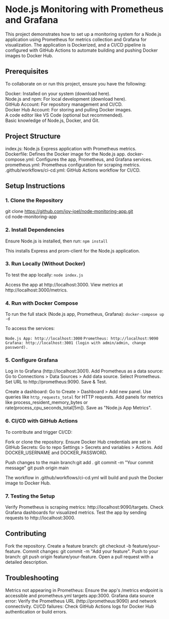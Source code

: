 # Node.js Monitoring with Prometheus and Grafana
This project demonstrates how to set up a monitoring system for a Node.js application using Prometheus for metrics collection and Grafana for visualization. The application is Dockerized, and a CI/CD pipeline is configured with GitHub Actions to automate building and pushing Docker images to Docker Hub.

## Prerequisites
To collaborate on or run this project, ensure you have the following:

Docker: Installed on your system (download here).  
Node.js and npm: For local development (download here).  
GitHub Account: For repository management and CI/CD.  
Docker Hub Account: For storing and pulling Docker images.  
A code editor like VS Code (optional but recommended).  
Basic knowledge of Node.js, Docker, and Git.

## Project Structure

index.js: Node.js Express application with Prometheus metrics.  
Dockerfile: Defines the Docker image for the Node.js app.
docker-compose.yml: Configures the app, Prometheus, and Grafana services.  
prometheus.yml: Prometheus configuration for scraping metrics.  
.github/workflows/ci-cd.yml: GitHub Actions workflow for CI/CD.  

## Setup Instructions
### 1. Clone the Repository
git clone https://github.com/joy-joel/node-monitoring-app.git   
cd node-monitoring-app

### 2. Install Dependencies
Ensure Node.js is installed, then run:
`npm install`

This installs Express and prom-client for the Node.js application.
### 3. Run Locally (Without Docker)
To test the app locally:
`node index.js`


Access the app at http://localhost:3000.
View metrics at http://localhost:3000/metrics.

### 4. Run with Docker Compose
To run the full stack (Node.js app, Prometheus, Grafana):
`docker-compose up -d`

To access the services:

```Node.js App: http://localhost:3000```
```Prometheus: http://localhost:9090```
```Grafana: http://localhost:3001 (login with admin/admin, change password).```

### 5. Configure Grafana

Log in to Grafana (http://localhost:3001).
Add Prometheus as a data source:
Go to Connections > Data Sources > Add data source.
Select Prometheus.
Set URL to http://prometheus:9090.
Save & Test.


Create a dashboard:
Go to Create > Dashboard > Add new panel.
Use queries like `http_requests_total` for HTTP requests.
Add panels for metrics like process_resident_memory_bytes or rate(process_cpu_seconds_total[5m]).
Save as "Node.js App Metrics".



### 6. CI/CD with GitHub Actions
To contribute and trigger CI/CD:

Fork or clone the repository.
Ensure Docker Hub credentials are set in GitHub Secrets:
Go to repo Settings > Secrets and variables > Actions.
Add DOCKER_USERNAME and DOCKER_PASSWORD.


Push changes to the main branch:git add .
git commit -m "Your commit message"
git push origin main

The workflow in .github/workflows/ci-cd.yml will build and push the Docker image to Docker Hub.

### 7. Testing the Setup

Verify Prometheus is scraping metrics: http://localhost:9090/targets.
Check Grafana dashboards for visualized metrics.
Test the app by sending requests to http://localhost:3000.

## Contributing

Fork the repository.
Create a feature branch: git checkout -b feature/your-feature.
Commit changes: git commit -m "Add your feature".
Push to your branch: git push origin feature/your-feature.
Open a pull request with a detailed description.

## Troubleshooting

Metrics not appearing in Prometheus: Ensure the app's /metrics endpoint is accessible and prometheus.yml targets app:3000.
Grafana data source error: Verify the Prometheus URL (http://prometheus:9090) and network connectivity.
CI/CD failures: Check GitHub Actions logs for Docker Hub authentication or build errors.

